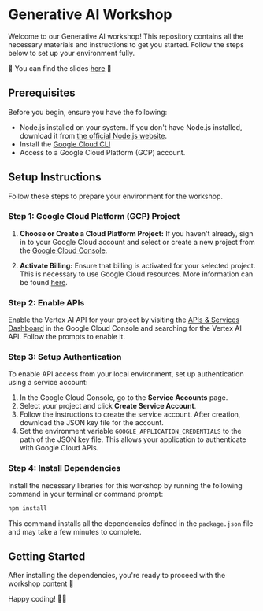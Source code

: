 # Generative AI Workshop

Welcome to our Generative AI workshop! This repository contains all the necessary materials and instructions to get you started. Follow the steps below to set up your environment fully.

💫 You can find the slides [here](https://docs.google.com/presentation/d/142JOfMkI0_Sj7XK7SniokK_ksZs0Qz-jQXO8UA0d84g/edit?usp=sharing) 💫 

## Prerequisites

Before you begin, ensure you have the following:

- Node.js installed on your system. If you don't have Node.js installed, download it from [the official Node.js website](https://nodejs.org/).
- Install the [Google Cloud CLI](https://cloud.google.com/sdk/docs/install)
- Access to a Google Cloud Platform (GCP) account.

## Setup Instructions

Follow these steps to prepare your environment for the workshop.

### Step 1: Google Cloud Platform (GCP) Project

1. **Choose or Create a Cloud Platform Project:** If you haven't already, sign in to your Google Cloud account and select or create a new project from the [Google Cloud Console](https://console.cloud.google.com/).

2. **Activate Billing:** Ensure that billing is activated for your selected project. This is necessary to use Google Cloud resources. More information can be found [here](https://cloud.google.com/billing/docs/how-to/modify-project).

### Step 2: Enable APIs

Enable the Vertex AI API for your project by visiting the [APIs & Services Dashboard](https://console.cloud.google.com/flows/enableapi?apiid=aiplatform.googleapis.com) in the Google Cloud Console and searching for the Vertex AI API. Follow the prompts to enable it.


### Step 3: Setup Authentication

To enable API access from your local environment, set up authentication using a service account:

1. In the Google Cloud Console, go to the **Service Accounts** page.
2. Select your project and click **Create Service Account**.
3. Follow the instructions to create the service account. After creation, download the JSON key file for the account.
4. Set the environment variable `GOOGLE_APPLICATION_CREDENTIALS` to the path of the JSON key file. This allows your application to authenticate with Google Cloud APIs.

### Step 4: Install Dependencies

Install the necessary libraries for this workshop by running the following command in your terminal or command prompt:

```bash
npm install
```
This command installs all the dependencies defined in the `package.json` file and may take a few minutes to complete.

## Getting Started

After installing the dependencies, you're ready to proceed with the workshop content 🎉

Happy coding! 🚀💜
